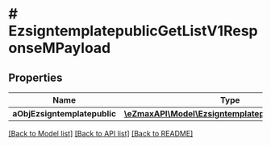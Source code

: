 # # EzsigntemplatepublicGetListV1ResponseMPayload

## Properties

Name | Type | Description | Notes
------------ | ------------- | ------------- | -------------
**aObjEzsigntemplatepublic** | [**\eZmaxAPI\Model\EzsigntemplatepublicListElement[]**](EzsigntemplatepublicListElement.md) |  |

[[Back to Model list]](../../README.md#models) [[Back to API list]](../../README.md#endpoints) [[Back to README]](../../README.md)
